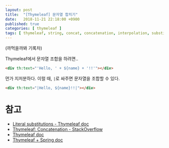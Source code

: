 ```yaml
---
layout: post
title:  "[Thymeleaf] 문자열 합치기"
date:   2018-11-21 22:18:00 +0900
published: true
categories: [ thymeleaf ]
tags: [ thymeleaf, string, concat, concatenation, interpolation, substitution, java, template ]
---
```


(까먹을까봐 기록차)

Thymeleaf에서 문자열 조합을 하려면..

```html
<div th:text="'Hello, ' + ${name} + '!!'"></div>
```

먼가 지저분하다. 이럴 때, `|`로 싸주면 문자열을 조합할 수 있다.

```html
<div th:text="|Hello, ${name}!!|"></div>
```


# 참고

- [Literal substitutions - Thymeleaf doc](https://www.thymeleaf.org/doc/tutorials/3.0/usingthymeleaf.html#literal-substitutions)
- [Thymeleaf: Concatenation - StackOverflow](https://stackoverflow.com/questions/16119421/thymeleaf-concatenation-could-not-parse-as-expression/20589845#20589845)
- [Thymeleaf doc](https://www.thymeleaf.org/doc/tutorials/3.0/usingthymeleaf.html)
- [Thymeleaf + Spring doc](https://www.thymeleaf.org/doc/tutorials/3.0/thymeleafspring.html)
